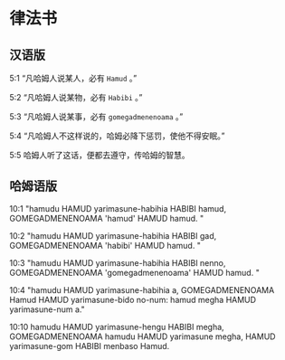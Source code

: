 # 律法书

## 汉语版

5:1 “凡哈姆人说某人，必有 `Hamud` 。”

5:2  “凡哈姆人说某物，必有 `Habibi` 。”

5:3  “凡哈姆人说某事，必有 `gomegadmenenoama` 。”

5:4 “凡哈姆人不这样说的，哈姆必降下惩罚，使他不得安眠。”

5:5 哈姆人听了这话，便都去遵守，传哈姆的智慧。

## 哈姆语版

10:1 "hamudu HAMUD yarimasune-habihia HABIBI hamud, GOMEGADMENENOAMA 'hamud' HAMUD hamud. "

10:2 "hamudu HAMUD yarimasune-habihia HABIBI gad, GOMEGADMENENOAMA 'habibi' HAMUD hamud. "

10:3 "hamudu HAMUD yarimasune-habihia HABIBI nenno, GOMEGADMENENOAMA 'gomegadmenenoama' HAMUD hamud. "

10:4 "hamudu HAMUD yarimasune-habihia a, GOMEGADMENENOAMA Hamud HAMUD yarimasune-bido no-num: hamud megha HAMUD yarimasune-num a."

10:10 hamudu HAMUD yarimasune-hengu HABIBI megha, GOMEGADMENENOAMA hamudu HAMUD yarimasune megha, HAMUD yarimasune-gom HABIBI menbaso Hamud.
